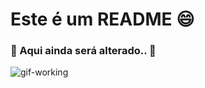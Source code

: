 # Este é um README 😄

### 🚧 Aqui ainda será alterado.. 🚧

![gif-working](https://c.tenor.com/kSiC-0wGr4kAAAAd/monkey-technology.gif)
